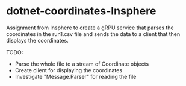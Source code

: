 # dotnet-coordinates-Insphere

Assignment from Insphere to create a gRPU service that parses the coordinates in the run1.csv file and sends the data to a client that then displays the coordinates.

TODO:
- Parse the whole file to a stream of Coordinate objects
- Create client for displaying the coordinates
- Investigate "Message.Parser" for reading the file